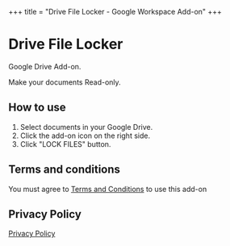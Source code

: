 +++
title = "Drive File Locker - Google Workspace Add-on"
+++

# Drive File Locker

Google Drive Add-on.

Make your documents Read-only.

## How to use

1. Select documents in your Google Drive.
2. Click the add-on icon on the right side.
3. Click "LOCK FILES" button.

## Terms and conditions

You must agree to [Terms and Conditions](/terms-and-conditions) to use this add-on

## Privacy Policy

[Privacy Policy](/privacy-policy)
